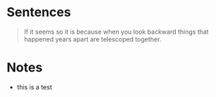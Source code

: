  # Sentences
>If it seems so it is because when you look backward things that happened years apart are telescoped together.

# Notes
- this is a test 